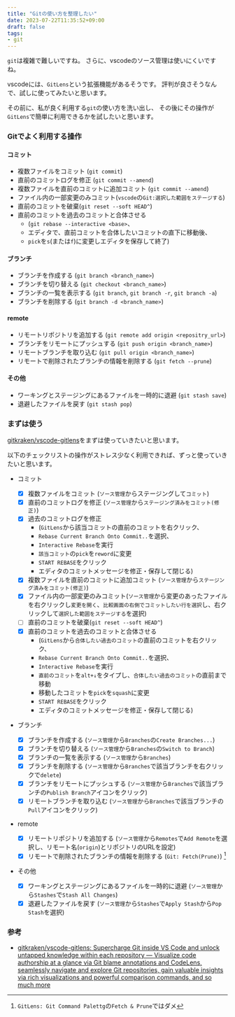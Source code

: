 ```yaml
---
title: "Gitの使い方を整理したい"
date: 2023-07-22T11:35:52+09:00
draft: false
tags:
- git
---
```


`git`は複雑で難しいですね。
さらに、vscodeのソース管理は使いにくいですね。

vscodeには、`GitLens`という拡張機能があるそうです。
評判が良さそうなんで、試しに使ってみたいと思います。

<!--more-->

その前に、私が良く利用する`git`の使い方を洗い出し、
その後にその操作が`GitLens`で簡単に利用できるかを試したいと思います。

### Gitでよく利用する操作

#### コミット

- 複数ファイルをコミット (`git commit`)
- 直前のコミットログを修正 (`git commit --amend`)
- 複数ファイルを直前のコミットに追加コミット (`git commit --amend`)
- ファイル内の一部変更のみコミット(`vscode`の`Git:選択した範囲をステージする`)
- 直前のコミットを破棄(`git reset --soft HEAD^`)
- 直前のコミットを過去のコミットと合体させる
  - (`git rebase --interactive <base>`、
  - エディタで、直前コミットを合体したいコミットの直下に移動後、
  - `pick`を`s`(または`f`)に変更しエディタを保存して終了)

#### ブランチ

- ブランチを作成する (`git branch <branch_name>`)
- ブランチを切り替える (`git checkout <branch_name>`)
- ブランチの一覧を表示する (`git branch`, `git branch -r`, `git branch -a`)
- ブランチを削除する (`git branch -d <branch_name>`)

#### remote

- リモートリポジトリを追加する (`git remote add origin <repositry_url>`)
- ブランチをリモートにプッシュする (`git push origin <branch_name>`)
- リモートブランチを取り込む (`git pull origin <branch_name>`)
- リモートで削除されたブランチの情報を削除する (`git fetch --prune`)

#### その他

- ワーキングとステージングにあるファイルを一時的に退避 (`git stash save`)
- 退避したファイルを戻す (`git stash pop`)

### まずは使う

[gitkraken/vscode-gitlens](https://github.com/gitkraken/vscode-gitlens#repositories-view-)をまずは使っていきたいと思います。

以下のチェックリストの操作がストレス少なく利用できれば、ずっと使っていきたいと思います。

- コミット

  - [x] 複数ファイルをコミット (`ソース管理`からステージングして`コミット`)
  - [x] 直前のコミットログを修正 (`ソース管理`から`ステージング済みをコミット(修正)`)
  - [x] 過去のコミットログを修正
    - (`GitLens`から該当コミットの直前のコミットを右クリック、
    - `Rebase Current Branch Onto Commit..`を選択、
    - `Interactive Rebase`を実行
    - `該当コミット`の`pick`を`reword`に変更
    - `START REBASE`をクリック
    - エディタのコミットメッセージを修正・保存して閉じる)
  - [x] 複数ファイルを直前のコミットに追加コミット (`ソース管理`から`ステージング済みをコミット(修正)`)
  - [x] ファイル内の一部変更のみコミット(`ソース管理`から変更のあったファイルを右クリックし`変更を開く`、`比較画面の右側でコミットしたい行を選択`し、右クリックして`選択した範囲をステージする`を選択)
  - [ ] 直前のコミットを破棄(`git reset --soft HEAD^`)
  - [x] 直前のコミットを過去のコミットと合体させる
    - (`GitLens`から`合体したい過去のコミット`の直前のコミットを右クリック、
    - `Rebase Current Branch Onto Commit..`を選択、
    - `Interactive Rebase`を実行
    - `直前のコミット`を`alt+↓`をタイプし、`合体したい過去のコミット`の直前まで移動
    - 移動したコミットを`pick`を`squash`に変更
    - `START REBASE`をクリック
    - エディタのコミットメッセージを修正・保存して閉じる)

- ブランチ

  - [x] ブランチを作成する (`ソース管理`から`Branches`の`Create Branches...`)
  - [x] ブランチを切り替える (`ソース管理`から`Branches`の`Switch to Branch`)
  - [x] ブランチの一覧を表示する (`ソース管理`から`Branches`)
  - [x] ブランチを削除する (`ソース管理`から`Branches`で該当ブランチを右クリックで`delete`)
  - [x] ブランチをリモートにプッシュする (`ソース管理`から`Branches`で該当ブランチの`Publish Branch`アイコンをクリック)
  - [x] リモートブランチを取り込む (`ソース管理`から`Branches`で該当ブランチの`Pull`アイコンをクリック)

- remote

  - [x] リモートリポジトリを追加する (`ソース管理`から`Remotes`で`Add Remote`を選択し、リモート名(`origin`)とリポジトリのURLを設定)
  - [x] リモートで削除されたブランチの情報を削除する (`Git: Fetch(Prune)`) [^1]

- その他

  - [x] ワーキングとステージングにあるファイルを一時的に退避 (`ソース管理`から`Stashes`で`Stash All Changes`)
  - [x] 退避したファイルを戻す (`ソース管理`から`Stashes`で`Apply Stash`から`Pop Stash`を選択)

### 参考

- [gitkraken/vscode-gitlens: Supercharge Git inside VS Code and unlock untapped knowledge within each repository — Visualize code authorship at a glance via Git blame annotations and CodeLens, seamlessly navigate and explore Git repositories, gain valuable insights via rich visualizations and powerful comparison commands, and so much more](https://github.com/gitkraken/vscode-gitlens#repositories-view-)

[^1]: `GitLens: Git Command Palettg`の`Fetch & Prune`ではダメ
